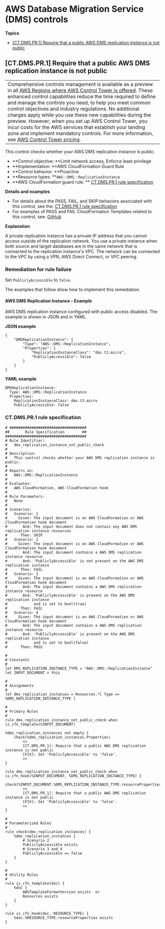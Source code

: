 # AWS Database Migration Service \(DMS\) controls<a name="dms-rules"></a>

**Topics**
+ [\[CT\.DMS\.PR\.1\] Require that a public AWS DMS replication instance is not public](#ct-dms-pr-1-description)

## \[CT\.DMS\.PR\.1\] Require that a public AWS DMS replication instance is not public<a name="ct-dms-pr-1-description"></a>


|  | 
| --- |
| Comprehensive controls management is available as a preview in all [AWS Regions where AWS Control Tower is offered](https://docs.aws.amazon.com/controltower/latest/userguide/region-how.html)\. These enhanced control capabilities reduce the time required to define and manage the controls you need, to help you meet common control objectives and industry regulations\. No additional charges apply while you use these new capabilities during the preview\. However, when you set up AWS Control Tower, you incur costs for the AWS services that establish your landing zone and implement mandatory controls\. For more information, see [AWS Control Tower pricing](http://aws.amazon.com/controltower/pricing/)\. | 

This control checks whether your AWS DMS replication instance is public\.
+ **Control objective: **Limit network access, Enforce least privilege
+ **Implementation: **AWS CloudFormation Guard Rule
+ **Control behavior: **Proactive
+ **Resource types: **`AWS::DMS::ReplicationInstance`
+ **AWS CloudFormation guard rule: ** [CT\.DMS\.PR\.1 rule specification](#ct-dms-pr-1-rule) 

**Details and examples**
+ For details about the PASS, FAIL, and SKIP behaviors associated with this control, see the: [CT\.DMS\.PR\.1 rule specification](#ct-dms-pr-1-rule) 
+ For examples of PASS and FAIL CloudFormation Templates related to this control, see: [GitHub](https://docs.aws.amazon.com/https://github.com/aws-samples/aws-control-tower-samples/tree/main/samples/CT.DMS.PR.1) 

**Explanation**

A private replication instance has a private IP address that you cannot access outside of the replication network\. You use a private instance when both source and target databases are in the same network that is connected to the replication instance's VPC\. The network can be connected to the VPC by using a VPN, AWS Direct Connect, or VPC peering\.

### Remediation for rule failure<a name="ct-dms-pr-1-remediation"></a>

Set `PubliclyAccessible` to `false`\.

The examples that follow show how to implement this remediation\.

#### AWS DMS Replication Instance \- Example<a name="ct-dms-pr-1-remediation-1"></a>

AWS DMS replication instance configured with public access disabled\. The example is shown in JSON and in YAML\.

**JSON example**

```
{
    "DMSReplicationInstance": {
        "Type": "AWS::DMS::ReplicationInstance",
        "Properties": {
            "ReplicationInstanceClass": "dms.t3.micro",
            "PubliclyAccessible": false
        }
    }
}
```

**YAML example**

```
DMSReplicationInstance:
  Type: AWS::DMS::ReplicationInstance
  Properties:
    ReplicationInstanceClass: dms.t3.micro
    PubliclyAccessible: false
```

### CT\.DMS\.PR\.1 rule specification<a name="ct-dms-pr-1-rule"></a>

```
# ###################################
##       Rule Specification        ##
#####################################
# Rule Identifier:
#   dms_replication_instance_not_public_check
# 
# Description:
#   This control checks whether your AWS DMS replication instance is public.
# 
# Reports on:
#   AWS::DMS::ReplicationInstance
# 
# Evaluates:
#   AWS CloudFormation, AWS CloudFormation hook
# 
# Rule Parameters:
#   None
# 
# Scenarios:
#   Scenario: 1
#     Given: The input document is an AWS CloudFormation or AWS CloudFormation hook document
#       And: The input document does not contain any AWS DMS replication instance resources
#      Then: SKIP
#   Scenario: 2
#     Given: The input document is an AWS CloudFormation or AWS CloudFormation hook document
#       And: The input document contains a AWS DMS replication instance resource
#       And: 'PubliclyAccessible' is not present on the AWS DMS replication instance
#      Then: FAIL
#   Scenario: 3
#     Given: The input document is an AWS CloudFormation or AWS CloudFormation hook document
#       And: The input document contains a AWS DMS replication instance resource
#       And: 'PubliclyAccessible' is present on the AWS DMS replication instance
#            and is set to bool(true)
#      Then: FAIL
#   Scenario: 4
#     Given: The input document is an AWS CloudFormation or AWS CloudFormation hook document
#       And: The input document contains a AWS DMS replication instance resource
#       And: 'PubliclyAccessible' is present on the AWS DMS replication instance
#            and is set to bool(false)
#      Then: PASS

#
# Constants
#
let DMS_REPLICATION_INSTANCE_TYPE = "AWS::DMS::ReplicationInstance"
let INPUT_DOCUMENT = this

#
# Assignments
#
let dms_replication_instances = Resources.*[ Type == %DMS_REPLICATION_INSTANCE_TYPE ]

#
# Primary Rules
#
rule dms_replication_instance_not_public_check when is_cfn_template(%INPUT_DOCUMENT)
                                                    %dms_replication_instances not empty {
    check(%dms_replication_instances.Properties)
        <<
        [CT.DMS.PR.1]: Require that a public AWS DMS replication instance is not public
        [FIX]: Set 'PubliclyAccessible' to 'false'.
        >>
}

rule dms_replication_instance_not_public_check when is_cfn_hook(%INPUT_DOCUMENT, %DMS_REPLICATION_INSTANCE_TYPE) {
    check(%INPUT_DOCUMENT.%DMS_REPLICATION_INSTANCE_TYPE.resourceProperties)
        <<
        [CT.DMS.PR.1]: Require that a public AWS DMS replication instance is not public
        [FIX]: Set 'PubliclyAccessible' to 'false'.
        >>
}

#
# Parameterized Rules
#
rule check(dms_replication_instances) {
    %dms_replication_instances {
        # Scenario 2
        PubliclyAccessible exists
        # Scenario 3 and 4
        PubliclyAccessible == false
    }
}

#
# Utility Rules
#
rule is_cfn_template(doc) {
    %doc {
        AWSTemplateFormatVersion exists  or
        Resources exists
    }
}

rule is_cfn_hook(doc, RESOURCE_TYPE) {
    %doc.%RESOURCE_TYPE.resourceProperties exists
}
```